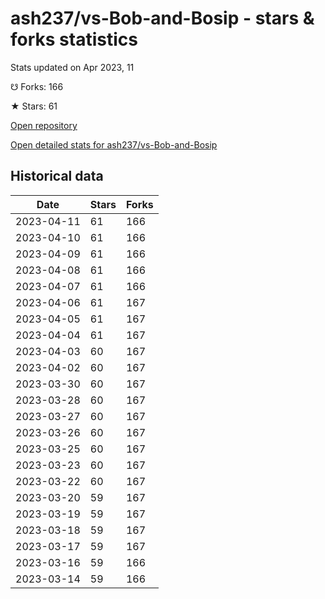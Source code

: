 # ash237/vs-Bob-and-Bosip - stars & forks statistics

Stats updated on Apr 2023, 11

☋ Forks: 166

★ Stars: 61

[Open repository](https://github.com/ash237/vs-Bob-and-Bosip)

[Open detailed stats for ash237/vs-Bob-and-Bosip](https://reviewgithub.com/rep/ash237/vs-Bob-and-Bosip)

## Historical data
| Date | Stars | Forks |
|------|-------|-------|
| 2023-04-11 | 61 | 166 | 
| 2023-04-10 | 61 | 166 | 
| 2023-04-09 | 61 | 166 | 
| 2023-04-08 | 61 | 166 | 
| 2023-04-07 | 61 | 166 | 
| 2023-04-06 | 61 | 167 | 
| 2023-04-05 | 61 | 167 | 
| 2023-04-04 | 61 | 167 | 
| 2023-04-03 | 60 | 167 | 
| 2023-04-02 | 60 | 167 | 
| 2023-03-30 | 60 | 167 | 
| 2023-03-28 | 60 | 167 | 
| 2023-03-27 | 60 | 167 | 
| 2023-03-26 | 60 | 167 | 
| 2023-03-25 | 60 | 167 | 
| 2023-03-23 | 60 | 167 | 
| 2023-03-22 | 60 | 167 | 
| 2023-03-20 | 59 | 167 | 
| 2023-03-19 | 59 | 167 | 
| 2023-03-18 | 59 | 167 | 
| 2023-03-17 | 59 | 167 | 
| 2023-03-16 | 59 | 166 | 
| 2023-03-14 | 59 | 166 | 

